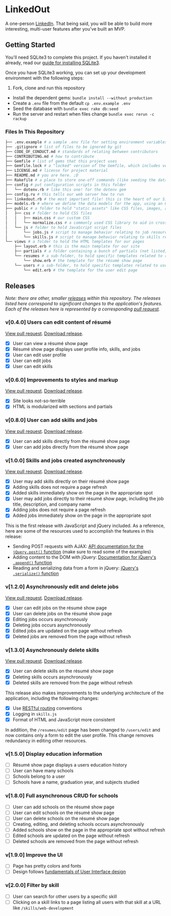 # LinkedOut

A one-person [LinkedIn](https://www.linkedin.com/). That being said, you will be able to build more interesting, multi-user features after you've built an MVP.

## Getting Started

You'll need SQLite3 to complete this project. If you haven't installed it already, read our [guide for installing SQLite3][sqlite3-install].

Once you have SQLite3 working, you can set up your development environment with the following steps:

1. Fork, clone and run this repository
- Install the dependent gems: `bundle install --without production`
- Create a `.env` file from the default `cp .env.example .env`
- Seed the database with `bundle exec rake db:seed`
- Run the server and restart when files change `bundle exec rerun -c rackup`

### Files In This Repository

```sh
├── .env.example # a sample .env file for setting environment variables
├── .gitignore # list of files to be ignored by git
├── CODE_OF_CONDUCT.md # standards of relating between contributors
├── CONTRIBUTING.md # how to contribute
├── Gemfile # list of gems that this project uses
├── Gemfile.lock # a "locked" version of the Gemfile, which includes version numbers for all the gems
├── LICENSE.md # license for project material
├── README.md # you are here. ;D
├── Rakefile # a place to store one-off commands (like seeding the database)
├── config # put configuration scripts in this folder
│   └── dotenv.rb # like this one! for the dotenv gem
├── config.ru # this tells our web server how to run
├── linkedout.rb # the most important file! this is the heart of our Sinatra web app, where we define how to respond to requests from across the web
├── models.rb # where we define the data models for the app, using an ORM like DataMapper
├── public # a folder to hold "static assets" like CSS files, images, and JavaScript files
│   ├── css # folder to hold CSS files
│   │   ├── main.css # our custom CSS
│   │   └── normalize.css # a commonly used CSS library to aid in cross-browser compatibility
│   └── js # folder to hold JavaScript script files
│       └── jobs.js # script to manage behavior relating to job resources
│       └── skills.js # script to manage behavior relating to skills resources
└── views # a folder to hold the HTML templates for our pages
    ├── layout.erb # this is the main template for our site
    ├── partials # a folder containing a bunch of partials (not listed, because there are a bunch of them)
    └── resumes # a sub-folder, to hold specific templates related to résumés
        └── show.erb # the template for the résumé show page
    └── users # a sub-folder, to hold specific templates related to users
        └── edit.erb # the template for the user edit page
```

## Releases

_Note: there are other, smaller [releases][gh-help-releases] within this repository. The releases listed here correspond to significant changes to the application's features. Each of the releases here is represented by a corresponding [pull request][gh-help-pull-requests]._

### v[0.4.0] Users can edit content of résumé

[View pull request](../../pull/2).
[Download release](https://github.com/codeunion/linkedout-example/archive/v0.4.0.zip).

- [X] User can view a résumé show page
- [X] Résumé show page displays user profile info, skills, and jobs
- [X] User can edit user profile
- [X] User can edit jobs
- [X] User can edit skills

### v[0.6.0] Improvements to styles and markup

[View pull request](../../pull/3).
[Download release](https://github.com/codeunion/linkedout-example/archive/v0.6.0.zip).

- [X] Site looks not-so-terrible
- [X] HTML is modularized with sections and partials

### v[0.8.0] User can add skills and jobs

[View pull request](../../pull/4).
[Download release](https://github.com/codeunion/linkedout-example/archive/v0.8.0.zip).

- [X] User can add skills directly from the résumé show page
- [X] User can add jobs directly from the résumé show page

### v[1.0.0] Skills and jobs created asynchronously

[View pull request](../../pull/5).
[Download release](https://github.com/codeunion/linkedout-example/archive/v1.0.0.zip).

- [X] User may add skills directly on their résumé show page
- [X] Adding skills does not require a page refresh
- [X] Added skills immediately show on the page in the appropriate spot
- [X] User may add jobs directly to their résumé show page, including the job title, description, and company name
- [X] Adding jobs does not require a page refresh
- [X] Added jobs immediately show on the page in the appropriate spot

This is the first release with JavaScript and jQuery included. As a reference, here are some of the resources used to accomplish the features in this release:

- Sending POST requests with AJAX: [API documentation for the `jQuery.post()` function][jquery-api-post] (make sure to read some of the examples)
- Adding content to the DOM with jQuery: [Documentation for jQuery's `.append()` function][jquery-api-append]
- Reading and serializing data from a form in jQuery: [jQuery's `.serialize()` function][jquery-api-serialize]

### v[1.2.0] Asynchronously edit and delete jobs

[View pull request](../../pull/6).
[Download release](https://github.com/codeunion/linkedout-example/archive/v1.2.0.zip).

- [X] User can edit jobs on the résumé show page
- [X] User can delete jobs on the résumé show page
- [X] Editing jobs occurs asynchronously
- [X] Deleting jobs occurs asynchronously
- [X] Edited jobs are updated on the page without refresh
- [X] Deleted jobs are removed from the page without refresh

### v[1.3.0] Asynchronously delete skills

[View pull request](../../pull/7).
[Download release](https://github.com/codeunion/linkedout-example/archive/v1.3.0.zip).

- [X] User can delete skills on the résumé show page
- [X] Deleting skills occurs asynchronously
- [X] Deleted skills are removed from the page without refresh

This release also makes improvements to the underlying architecture of the application, including the following changes:

- [X] Use [RESTful routing](http://en.wikipedia.org/wiki/Representational_state_transfer#Applied_to_web_services) conventions
- [X] Logging in `skills.js`
- [X] Format of HTML and JavaScript more consistent

In addition, the `/resumes/edit` page has been changed to `/users/edit` and now contains only a form to edit the user profile. This change removes redundancy in editing other resources.

### v[1.5.0] Display education information

- [ ] Résumé show page displays a users education history
- [ ] User can have many schools
- [ ] Schools belong to a user
- [ ] Schools have a name, graduation year, and subjects studied

### v[1.8.0] Full asynchronous CRUD for schools

- [ ] User can add schools on the résumé show page
- [ ] User can edit schools on the résumé show page
- [ ] User can delete schools on the résumé show page
- [ ] Creating, editing, and deleting schools occurs asynchronously
- [ ] Added schools show on the page in the appropriate spot without refresh
- [ ] Edited schools are updated on the page without refresh
- [ ] Deleted schools are removed from the page without refresh

### v[1.9.0] Improve the UI

- [ ] Page has pretty colors and fonts
- [ ] Design follows [fundamentals of User Interface design](http://blog.teamtreehouse.com/10-user-interface-design-fundamentals)

### v[2.0.0] Filter by skill

- [ ] User can search for other users by a specific skill
- [ ] Clicking on a skill links to a page listing all users with that skill at a URL like `/skills/web-development`

[sqlite3-install]:https://github.com/codeunion/fundamentals-of-web-development/wiki/Resources-and-Tools#sqlite
[jquery-api-post]:http://api.jquery.com/jquery.post/
[jquery-api-append]:http://api.jquery.com/append/
[jquery-api-serialize]:http://api.jquery.com/serialize/
[gh-help-releases]:https://help.github.com/articles/about-releases/
[gh-help-pull-requests]:https://help.github.com/articles/using-pull-requests/
